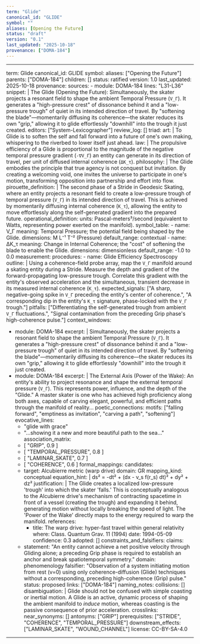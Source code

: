 ```yaml
---
term: "Glide"
canonical_id: "GLIDE"
symbol: ""
aliases: [Opening the Future]
status: "draft"
version: "0.1"
last_updated: "2025-10-18"
provenance: ["DOMA-184"]
---
```


---
term: Glide
canonical_id: GLIDE
symbol:
aliases: ["Opening the Future"]
parents: ["DOMA-184"]
children: []
status: ratified
version: 1.0
last_updated: 2025-10-18
provenance:
  sources:
    - module: DOMA-184
      lines: "L31-L36"
      snippet: |
        The Glide (Opening the Future): Simultaneously, the skater projects a resonant field to shape the ambient Temporal Pressure (`V_Γ`). It generates a "high-pressure crest" of dissonance behind it and a "low-pressure trough" of quiet in its intended direction of travel. By "softening the blade"—momentarily diffusing its coherence—the skater reduces its own "grip," allowing it to glide effortlessly "downhill" into the trough it just created.
  editors: ["System-Lexicographer"]
  review_log: []
triad:
  art: |
    To Glide is to soften the self and fall forward into a future of one's own making, whispering to the riverbed to lower itself just ahead.
  law: |
    The propulsive efficiency of a Glide is proportional to the magnitude of the negative temporal pressure gradient (`-∇V_Γ`) an entity can generate in its direction of travel, per unit of diffused internal coherence (`ΔK_τ`).
  philosophy: |
    The Glide embodies the principle that true agency is not conquest but invitation. By creating a welcoming void, one invites the universe to participate in one's motion, transforming opposition into partnership and effort into flow.
pirouette_definition: |
  The second phase of a Stride in Geodesic Skating, where an entity projects a resonant field to create a low-pressure trough of temporal pressure (`V_Γ`) in its intended direction of travel. This is achieved by momentarily diffusing internal coherence (`K_τ`), allowing the entity to move effortlessly along the self-generated gradient into the prepared future.
operational_definition:
  units: Pascal-meters³/second (equivalent to Watts, representing power exerted on the manifold).
  symbol_table:
    - name: V_Γ
      meaning: Temporal Pressure; the potential field being shaped by the Glide.
      dimensions: M L⁻¹ T⁻² (Pressure)
      default_range: contextual
    - name: ΔK_τ
      meaning: Change in Internal Coherence; the "cost" of softening the blade to enable the Glide.
      dimensions: dimensionless
      default_range: -1.0 to 0.0
  measurement:
    procedures:
      - name: Glide Efficiency Spectroscopy
        outline: |
          Using a coherence-field probe array, map the `V_Γ` manifold around a skating entity during a Stride. Measure the depth and gradient of the forward-propagating low-pressure trough. Correlate this gradient with the entity's observed acceleration and the simultaneous, transient decrease in its measured internal coherence (`K_τ`).
        expected_signals: ["A sharp, negative-going spike in `V_Γ` preceding the entity's center of coherence.", "A corresponding dip in the entity's `K_τ` signature, phase-locked with the `V_Γ` trough."]
        pitfalls: ["Differentiating the self-generated trough from ambient `V_Γ` fluctuations.", "Signal contamination from the preceding Grip phase's high-coherence pulse."]
context_windows:
  - module: DOMA-184
    excerpt: |
      Simultaneously, the skater projects a resonant field to shape the ambient Temporal Pressure (`V_Γ`). It generates a "high-pressure crest" of dissonance behind it and a "low-pressure trough" of quiet in its intended direction of travel. By "softening the blade"—momentarily diffusing its coherence—the skater reduces its own "grip," allowing it to glide effortlessly "downhill" into the trough it just created.
  - module: DOMA-184
    excerpt: |
      The External Axis (Power of the Wake): An entity's ability to project resonance and shape the external temporal pressure (`V_Γ`). This represents power, influence, and the depth of the "Glide." A master skater is one who has achieved high proficiency along both axes, capable of carving elegant, powerful, and efficient paths through the manifold of reality...
poetic_connections:
  motifs: ["falling forward", "emptiness as invitation", "carving a path", "softening"]
  evocative_lines:
    - "glide with grace"
    - "...showing it a new and more beautiful path to the sea..."
  association_matrix:
    - [ "GRIP", 0.9 ]
    - [ "TEMPORAL_PRESSURE", 0.8 ]
    - [ "LAMINAR_SKATE", 0.7 ]
    - [ "COHERENCE", 0.6 ]
formal_mappings:
  candidates:
    - target: Alcubierre metric (warp drive)
      domain: GR
      mapping_kind: conceptual
      equation_hint: |
        ds² = -dt² + (dx - v_s f(r_s) dt)² + dy² + dz²
      justification: |
        The Glide creates a localized low-pressure 'trough' into which the skater 'falls.' This is conceptually analogous to the Alcubierre drive's mechanism of contracting spacetime in front of a vessel (creating the trough) and expanding it behind, generating motion without locally breaking the speed of light. The 'Power of the Wake' directly maps to the energy required to warp the manifold.
      references:
        - title: The warp drive: hyper-fast travel within general relativity
          where: Class. Quantum Grav. 11 (1994)
          date: 1994-05-09
      confidence: 0.3
  adopted: []
constraints_and_falsifiers:
  claims:
    - statement: "An entity cannot achieve a net positive velocity through Gliding alone; a preceding Grip phase is required to establish an anchor and break spatiotemporal symmetry."
      domain: phenomenology
      falsifier: "Observation of a system initiating motion from rest (v=0) using only coherence-diffusion (Glide) techniques without a corresponding, preceding high-coherence (Grip) pulse."
      status: proposed
      links: ["DOMA-184"]
naming_notes:
  collisions: []
  disambiguation: |
    Glide should not be confused with simple coasting or inertial motion. A Glide is an active, dynamic process of shaping the ambient manifold to *induce* motion, whereas coasting is the passive consequence of prior acceleration.
crosslinks:
  near_synonyms: []
  antonyms: ["GRIP"]
  prerequisites: ["STRIDE", "COHERENCE", "TEMPORAL_PRESSURE"]
  downstream_effects: ["LAMINAR_SKATE", "WOUND_CHANNEL"]
license: CC-BY-SA-4.0
---